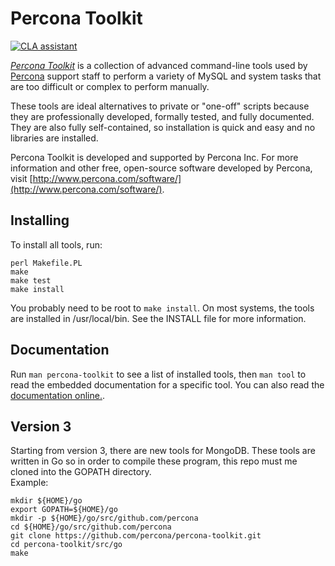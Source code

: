 # Percona Toolkit
[![CLA assistant](https://cla-assistant.percona.com/readme/badge/percona/percona-toolkit)](https://cla-assistant.percona.com/percona/percona-toolkit)

[*Percona Toolkit*](https://www.percona.com/software/database-tools/percona-toolkit) is a collection of advanced command-line tools used by
[Percona](http://www.percona.com/) support staff to perform a variety of
MySQL and system tasks that are too difficult or complex to perform manually.

These tools are ideal alternatives to private or "one-off" scripts because
they are professionally developed, formally tested, and fully documented.
They are also fully self-contained, so installation is quick and easy and
no libraries are installed.

Percona Toolkit is developed and supported by Percona Inc.  For more
information and other free, open-source software developed by Percona,
visit [http://www.percona.com/software/](http://www.percona.com/software/).

## Installing

To install all tools, run:

```
perl Makefile.PL
make
make test
make install
```  

You probably need to be root to `make install`.  On most systems, the tools
are installed in /usr/local/bin.  See the INSTALL file for more information.

## Documentation

Run `man percona-toolkit` to see a list of installed tools, then `man tool`
to read the embedded documentation for a specific tool.  You can also read
the [documentation online.](https://www.percona.com/doc/percona-toolkit/LATEST/index.html).

## Version 3

Starting from version 3, there are new tools for MongoDB. These tools are written in Go so
in order to compile these program, this repo must me cloned into the GOPATH directory.  
Example:  

```
mkdir ${HOME}/go
export GOPATH=${HOME}/go
mkdir -p ${HOME}/go/src/github.com/percona
cd ${HOME}/go/src/github.com/percona
git clone https://github.com/percona/percona-toolkit.git
cd percona-toolkit/src/go
make
```


